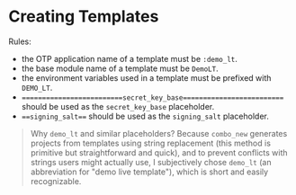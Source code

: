 # Creating Templates

Rules:

- the OTP application name of a template must be `:demo_lt`.
- the base module name of a template must be `DemoLT`.
- the environment variables used in a template must be prefixed with `DEMO_LT`.
- `=========================secret_key_base=========================` should be used as the `secret_key_base` placeholder.
- `==signing_salt==` should be used as the `signing_salt` placeholder.

> Why `demo_lt` and similar placeholders? Because `combo_new` generates projects from templates using string replacement (this method is primitive but straightforward and quick), and to prevent conflicts with strings users might actually use, I subjectively chose `demo_lt` (an abbreviation for "demo live template"), which is short and easily recognizable.
